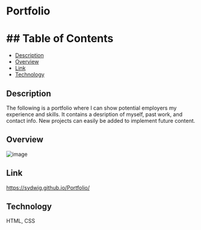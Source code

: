 # Portfolio

# ## Table of Contents
* [Description](#description)
* [Overview](#overview)
* [Link](#link)
* [Technology](#technology)

## Description
The following is a portfolio where I can show potential employers my experience and skills. It contains a desription of myself, past work, and contact info. New projects can easily be added to implement future content.

## Overview
![image](https://user-images.githubusercontent.com/110688090/196284315-f54f2929-b973-4cdc-b2a4-630e892d8c4f.png)


## Link
https://sydwig.github.io/Portfolio/

## Technology
HTML, CSS

